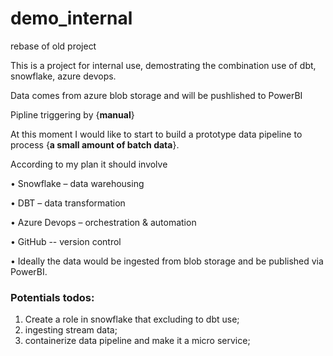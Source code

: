 # demo_internal
rebase of old project

This is a project for internal use, demostrating the combination use of dbt, snowflake, azure devops.

Data comes from azure blob storage and will be pushlished to PowerBI

Pipline triggering by {**manual**}

At this moment I would like to start to build a prototype data pipeline to process {**a small amount of batch data**}. 

According to my plan it should involve 

•	Snowflake – data warehousing

•	DBT – data transformation

•	Azure Devops – orchestration & automation

•	GitHub -- version control 

•	Ideally the data would be ingested from blob storage and be published via PowerBI.

### Potentials todos:

1. Create a role in snowflake that excluding to dbt use;
1. ingesting stream data;
1. containerize data pipeline and make it a micro service;
